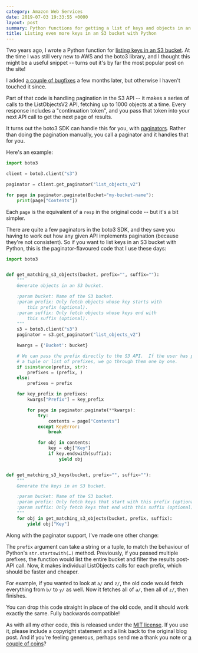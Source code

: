 ```yaml
---
category: Amazon Web Services
date: 2019-07-03 19:33:55 +0000
layout: post
summary: Python functions for getting a list of keys and objects in an S3 bucket.
title: Listing even more keys in an S3 bucket with Python
---
```


Two years ago, I wrote a Python function for [listing keys in an S3 bucket](/2017/07/listing-s3-keys/).
At the time I was still very new to AWS and the boto3 library, and I thought this might be a useful snippet -- turns out it's by far the most popular post on the site!

I added [a couple of bugfixes](/2018/01/listing-s3-keys-redux/) a few months later, but otherwise I haven't touched it since.

Part of that code is handling pagination in the S3 API -- it makes a series of calls to the ListObjectsV2 API, fetching up to 1000 objects at a time.
Every response includes a "continuation token", and you pass that token into your next API call to get the next page of results.

It turns out the boto3 SDK can handle this for you, with [paginators](https://boto3.amazonaws.com/v1/documentation/api/latest/guide/paginators.html).
Rather than doing the pagination manually, you call a paginator and it handles that for you.

Here's an example:

```python
import boto3

client = boto3.client("s3")

paginator = client.get_paginator("list_objects_v2")

for page in paginator.paginate(Bucket="my-bucket-name"):
    print(page["Contents"])
```

Each `page` is the equivalent of a `resp` in the original code -- but it's a bit simpler.

There are quite a few paginators in the boto3 SDK, and they save you having to work out how any given API implements pagination (because they're not consistent).
So if you want to list keys in an S3 bucket with Python, this is the paginator-flavoured code that I use these days:

```python
import boto3


def get_matching_s3_objects(bucket, prefix="", suffix=""):
    """
    Generate objects in an S3 bucket.

    :param bucket: Name of the S3 bucket.
    :param prefix: Only fetch objects whose key starts with
        this prefix (optional).
    :param suffix: Only fetch objects whose keys end with
        this suffix (optional).
    """
    s3 = boto3.client("s3")
    paginator = s3.get_paginator("list_objects_v2")

    kwargs = {'Bucket': bucket}

    # We can pass the prefix directly to the S3 API.  If the user has passed
    # a tuple or list of prefixes, we go through them one by one.
    if isinstance(prefix, str):
        prefixes = (prefix, )
    else:
        prefixes = prefix

    for key_prefix in prefixes:
        kwargs["Prefix"] = key_prefix

        for page in paginator.paginate(**kwargs):
            try:
                contents = page["Contents"]
            except KeyError:
                break

            for obj in contents:
                key = obj["Key"]
                if key.endswith(suffix):
                    yield obj


def get_matching_s3_keys(bucket, prefix="", suffix=""):
    """
    Generate the keys in an S3 bucket.

    :param bucket: Name of the S3 bucket.
    :param prefix: Only fetch keys that start with this prefix (optional).
    :param suffix: Only fetch keys that end with this suffix (optional).
    """
    for obj in get_matching_s3_objects(bucket, prefix, suffix):
        yield obj["Key"]
```

Along with the paginator support, I've made one other change:

The `prefix` argument can take a string or a tuple, to match the behaviour of Python's `str.startswith(…)` method.
Previously, if you passed multiple prefixes, the function would list the entire bucket and filter the results post-API call.
Now, it makes individual ListObjects calls for each prefix, which should be faster and cheaper.

For example, if you wanted to look at `a/` and `z/`, the old code would fetch everything from `b/` to `y/` as well.
Now it fetches all of `a/`, then all of `z/`, then finishes.

You can drop this code straight in place of the old code, and it should work exactly the same.
Fully backwards compatible!

As with all my other code, this is released under the [MIT license](https://github.com/alexwlchan/alexwlchan.net/blob/9a80d17de47b130772bb5433592e8fffd1d18118/LICENSE).
If you use it, please include a copyright statement and a link back to the original blog post.
And if you're feeling generous, perhaps send me a thank you note or [a couple of coins](https://ko-fi.com/alexwlchan)?